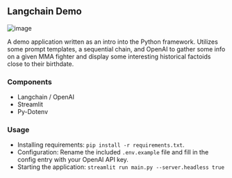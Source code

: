 ## Langchain Demo

![image](https://github.com/tabcodes/LangchainDemo/assets/7765337/8d6369fc-7299-4fa3-8740-3eb576fbcdd3)


A demo application written as an intro into the Python framework. Utilizes some prompt templates, a sequential chain, and OpenAI to gather some info on a given MMA fighter and display some interesting historical factoids
close to their birthdate.

### Components

- Langchain / OpenAI
- Streamlit
- Py-Dotenv

### Usage

- Installing requirements: `pip install -r requirements.txt`.
- Configuration: Rename the included `.env.example` file and fill in the config entry
  with your OpenAI API key.
- Starting the application: `streamlit run main.py --server.headless true`
